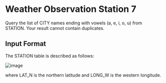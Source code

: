 <h1> Weather Observation Station 7 </h1>

Query the list of CITY names ending with vowels (a, e, i, o, u) from STATION. Your result cannot contain duplicates.

<h2> Input Format </h2>

The STATION table is described as follows:

![image](https://github.com/Jaga0001/SQL/assets/144882407/4a6c2665-cde0-401d-8147-c1531d0fd7e4)

where LAT_N is the northern latitude and LONG_W is the western longitude.
